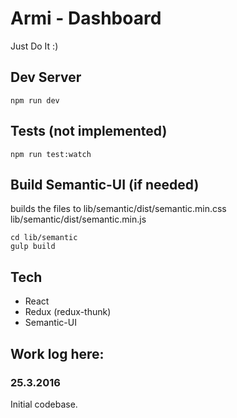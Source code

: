 # Armi - Dashboard

Just Do It :)

## Dev Server

```
npm run dev
```

## Tests (not implemented)

```
npm run test:watch
```

## Build Semantic-UI (if needed)
builds the files to
lib/semantic/dist/semantic.min.css
lib/semantic/dist/semantic.min.js

```
cd lib/semantic
gulp build
```

## Tech

- React
- Redux (redux-thunk)
- Semantic-UI

## Work log here:

### 25.3.2016

Initial codebase. 
